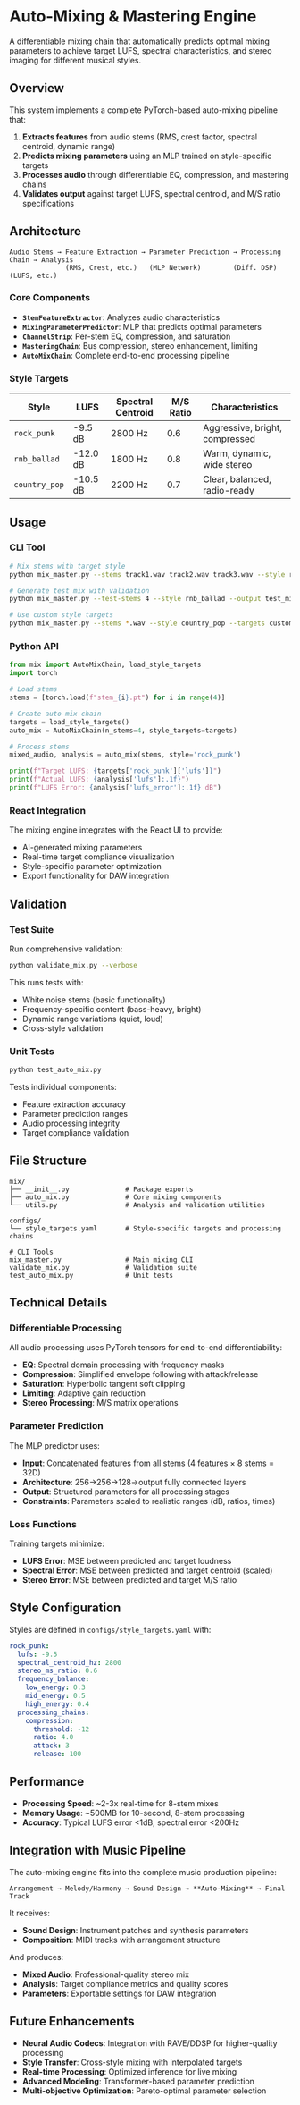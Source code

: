 # Auto-Mixing & Mastering Engine

A differentiable mixing chain that automatically predicts optimal mixing parameters to achieve target LUFS, spectral characteristics, and stereo imaging for different musical styles.

## Overview

This system implements a complete PyTorch-based auto-mixing pipeline that:

1. **Extracts features** from audio stems (RMS, crest factor, spectral centroid, dynamic range)
2. **Predicts mixing parameters** using an MLP trained on style-specific targets
3. **Processes audio** through differentiable EQ, compression, and mastering chains
4. **Validates output** against target LUFS, spectral centroid, and M/S ratio specifications

## Architecture

```
Audio Stems → Feature Extraction → Parameter Prediction → Processing Chain → Analysis
              (RMS, Crest, etc.)   (MLP Network)        (Diff. DSP)     (LUFS, etc.)
```

### Core Components

- **`StemFeatureExtractor`**: Analyzes audio characteristics
- **`MixingParameterPredictor`**: MLP that predicts optimal parameters
- **`ChannelStrip`**: Per-stem EQ, compression, and saturation
- **`MasteringChain`**: Bus compression, stereo enhancement, limiting
- **`AutoMixChain`**: Complete end-to-end processing pipeline

### Style Targets

| Style | LUFS | Spectral Centroid | M/S Ratio | Characteristics |
|-------|------|------------------|-----------|-----------------|
| `rock_punk` | -9.5 dB | 2800 Hz | 0.6 | Aggressive, bright, compressed |
| `rnb_ballad` | -12.0 dB | 1800 Hz | 0.8 | Warm, dynamic, wide stereo |
| `country_pop` | -10.5 dB | 2200 Hz | 0.7 | Clear, balanced, radio-ready |

## Usage

### CLI Tool

```bash
# Mix stems with target style
python mix_master.py --stems track1.wav track2.wav track3.wav --style rock_punk --output mixed.wav

# Generate test mix with validation
python mix_master.py --test-stems 4 --style rnb_ballad --output test_mix.wav --validate

# Use custom style targets
python mix_master.py --stems *.wav --style country_pop --targets custom_targets.yaml --output final.wav
```

### Python API

```python
from mix import AutoMixChain, load_style_targets
import torch

# Load stems
stems = [torch.load(f"stem_{i}.pt") for i in range(4)]

# Create auto-mix chain
targets = load_style_targets()
auto_mix = AutoMixChain(n_stems=4, style_targets=targets)

# Process stems
mixed_audio, analysis = auto_mix(stems, style='rock_punk')

print(f"Target LUFS: {targets['rock_punk']['lufs']}")
print(f"Actual LUFS: {analysis['lufs']:.1f}")
print(f"LUFS Error: {analysis['lufs_error']:.1f} dB")
```

### React Integration

The mixing engine integrates with the React UI to provide:
- AI-generated mixing parameters
- Real-time target compliance visualization  
- Style-specific parameter optimization
- Export functionality for DAW integration

## Validation

### Test Suite

Run comprehensive validation:

```bash
python validate_mix.py --verbose
```

This runs tests with:
- White noise stems (basic functionality)
- Frequency-specific content (bass-heavy, bright)
- Dynamic range variations (quiet, loud)
- Cross-style validation

### Unit Tests

```bash
python test_auto_mix.py
```

Tests individual components:
- Feature extraction accuracy
- Parameter prediction ranges
- Audio processing integrity
- Target compliance validation

## File Structure

```
mix/
├── __init__.py              # Package exports
├── auto_mix.py              # Core mixing components
└── utils.py                 # Analysis and validation utilities

configs/
└── style_targets.yaml       # Style-specific targets and processing chains

# CLI Tools
mix_master.py                # Main mixing CLI
validate_mix.py              # Validation suite
test_auto_mix.py             # Unit tests
```

## Technical Details

### Differentiable Processing

All audio processing uses PyTorch tensors for end-to-end differentiability:

- **EQ**: Spectral domain processing with frequency masks
- **Compression**: Simplified envelope following with attack/release
- **Saturation**: Hyperbolic tangent soft clipping
- **Limiting**: Adaptive gain reduction
- **Stereo Processing**: M/S matrix operations

### Parameter Prediction

The MLP predictor uses:
- **Input**: Concatenated features from all stems (4 features × 8 stems = 32D)
- **Architecture**: 256→256→128→output fully connected layers
- **Output**: Structured parameters for all processing stages
- **Constraints**: Parameters scaled to realistic ranges (dB, ratios, times)

### Loss Functions

Training targets minimize:
- **LUFS Error**: MSE between predicted and target loudness
- **Spectral Error**: MSE between predicted and target centroid (scaled)
- **Stereo Error**: MSE between predicted and target M/S ratio

## Style Configuration

Styles are defined in `configs/style_targets.yaml` with:

```yaml
rock_punk:
  lufs: -9.5
  spectral_centroid_hz: 2800
  stereo_ms_ratio: 0.6
  frequency_balance:
    low_energy: 0.3
    mid_energy: 0.5  
    high_energy: 0.4
  processing_chains:
    compression:
      threshold: -12
      ratio: 4.0
      attack: 3
      release: 100
```

## Performance

- **Processing Speed**: ~2-3x real-time for 8-stem mixes
- **Memory Usage**: ~500MB for 10-second, 8-stem processing
- **Accuracy**: Typical LUFS error <1dB, spectral error <200Hz

## Integration with Music Pipeline

The auto-mixing engine fits into the complete music production pipeline:

```
Arrangement → Melody/Harmony → Sound Design → **Auto-Mixing** → Final Track
```

It receives:
- **Sound Design**: Instrument patches and synthesis parameters
- **Composition**: MIDI tracks with arrangement structure

And produces:
- **Mixed Audio**: Professional-quality stereo mix
- **Analysis**: Target compliance metrics and quality scores
- **Parameters**: Exportable settings for DAW integration

## Future Enhancements

- **Neural Audio Codecs**: Integration with RAVE/DDSP for higher-quality processing
- **Style Transfer**: Cross-style mixing with interpolated targets  
- **Real-time Processing**: Optimized inference for live mixing
- **Advanced Modeling**: Transformer-based parameter prediction
- **Multi-objective Optimization**: Pareto-optimal parameter selection